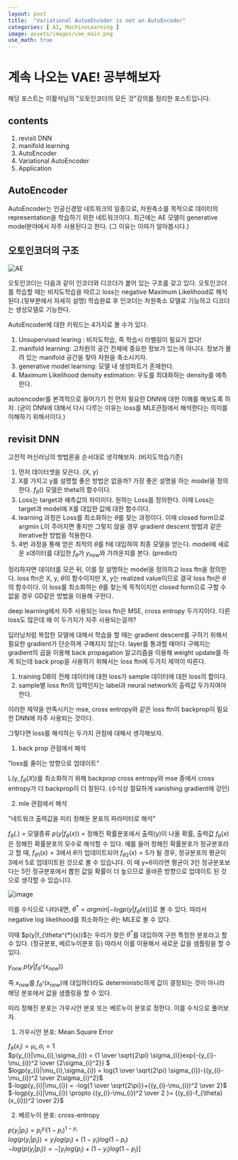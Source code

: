 ```yaml
---
layout: post
title:  "Variational AutoeEncoder is not an AutoEncoder"
categories: [ AI, MachineLearning ]
image: assets/images/vae_main.png
use_math: true
---
```


# 계속 나오는 VAE! 공부해보자

해당 포스트는 이활석님의 "오토인코더의 모든 것"강의를 정리한 포스트입니다.

## contents

1. revisit DNN
2. manifold learning
3. AutoEncoder
4. Variational AutoEncoder
5. Application

## AutoEncoder

AutoEncoder는 인공신경망 네트워크의 일종으로, 차원축소를 목적으로 데이터의 representation을 학습하기 위한 네트워크이다.
최근에는 AE 모델이 generative model분야에서 자주 사용된다고 한다. (그 이유는 이따가 알아봅시다.)

## 오토인코더의 구조
![AE](https://user-images.githubusercontent.com/85322951/204951758-b1bfb407-8baa-4912-9b40-0130db790376.png)

오토인코더는 다음과 같이 인코더와 디코더가 붙어 있는 구조를 갖고 있다.
오토인코더를 학습할 때는 비지도학습을 따르고 loss는 negative Maximum Likelihood로 해석된다.(뒷부분에서 자세히 설명)
학습완료 후 인코더는 차원축소 모델로 기능하고 디코더는 생성모델로 기능한다.

AutoEncoder에 대한 키워드는 4가지로 볼 수가 있다.

1. Unsupervised learing : 비지도학습, 즉 학습시 라벨링이 필요가 없다!
2. manifold learning: 고차원의 공간 전체에 중요한 정보가 있는게 아니다. 정보가 몰려 있는 manifold 공간을 찾아 차원을 축소시키자.
3. generative model learning: 모델 내 생성파트가 존재한다.
4. Maximum Likelihood density estimation: 우도를 최대화하는 density를 예측한다.

autoencoder를 본격적으로 들어가기 전 먼저 필요한 DNN에 대한 이해를 해보도록 하자.
(굳이 DNN에 대해서 다시 다루는 이유는 loss를 MLE관점에서 해석한다는 의미를 이해하기 위해서이다.)

## revisit DNN

고전적 머신러닝의 방법론을 순서대로 생각해보자. (비지도학습기준)
1. 먼저 데이터셋을 모은다. (X, y) 
2.  X를 가지고 y를 설명할 좋은 방법은 없을까? 가장 좋은 설명을 하는 model을 정의한다.
 $f_{\theta}()$
모델은 theta의 함수이다.
3. Loss는 target과 예측값의 차이이다. 원하는 Loss를 정의한다. 이때 Loss는 target과 model에 X를 대입한 값에 대한 함수이다.
4. learning 과정은 Loss를 최소화하는 $\theta$를 찾는 과정이다. 이때 closed form으로 argmin L이 주어지면 좋지만 그렇지 않을 경우 gradient descent 방법과 같은 iterative한 방법을 적용한다. 
5. 4번 과정을 통해 얻은 최적의 $\theta$를 f에 대입하여 최종 모델을 얻는다. model에 새로운 x데이터를 대입한 $f_{\theta}$가 $y_{new}$와 가까운지를 본다. (predict)

정리하자면 데이터를 모은 뒤,
이를 잘 설명하는 model을 정의하고 loss ftn을 정의한다.
loss ftn은 X, y, $\theta$의 함수이지만 X, y는 realized value이므로 결국 loss ftn은 $\theta$의 함수이다.
이 loss를 최소화하는  $\theta$를 찾는게 목적이지만 closed form으로 구할 수 없을 경우 GD같은 방법을 이용해 구한다.

deep learning에서 자주 사용되는 loss ftn은 MSE, cross entropy 두가지이다. 다른 loss도 많은데 왜 이 두가지가 자주 사용되는걸까?

딥러닝처럼 복잡한 모델에 대해서 학습을 할 때는 gradient descent를 구하기 위해서 필요한 gradient가 단순하게 구해지지 않는다.
layer를 통과할 때마다 구해지는 gradient의 곱을 이용해 back propagation 알고리즘을 이용해 weight update를 하게 되는데 back prop을 사용하기 위해서는 loss ftn에 두가지 제약이 따른다.
1. training DB의 전체 데이터에 대한 loss가 sample 데이터에 대한 loss의 합이다.
2. sample별 loss ftn의 입력인자는 label과 neural network의 출력값 두가지여야 한다.

이러한 제약을 만족시키는 mse, cross entropy와 같은 loss ftn이 backprop이 필요한 DNN에 자주 사용되는 것이다.

그렇다면 loss를 해석하는 두가지 관점에 대해서 생각해보자.

1. back prop 관점에서 해석

"loss를 줄이는 방향으로 업데이트"

L(y, $f_{\theta}(X)$)를 최소화하기 위해 backprop
cross entropy와 mse 중에서 cross entropy가 더 backprop이 더 잘된다.
(수식상 절묘하게 vanishing gradient에 강인)

2. mle 관점에서 해석

"네트워크 출력값을 미리 정해둔 분포의 파라미터로 해석"

$f_{\theta}(.)$ = 모델종류
$p(y|f_{\theta}(x))$ = 정해진 확률분포에서 출력(y)이 나올 확률, 출력값 $f_{\theta}(x)$ 은 정해진 확률분포의 모수로 해석할 수 있다.
예를 들어 정해진 확률분포가 정규분포라고 할 때, $f_{\theta1}(x) = 3$에서 $\theta$가 업데이트되어 $f_{\theta2}(x) = 5$가 될 경우, 정규분포의 평균이 3에서 5로 업데이트된 것으로 볼 수 있습니다.
이 때 y=6이라면 평균이 3인 정규분포보다는 5인 정규분포에서 뽑힌 값일 확률이 더 높으므로 올바른 방향으로 업데이트 된 것으로 생각할 수 있습니다.

![image](https://user-images.githubusercontent.com/85322951/205558953-7bc891e9-8e20-488f-81c2-687c403679e9.png)

이를 수식으로 나타내면, 
$\theta^* = argmin[-logp(y|f_{\theta}(x))]$로 볼 수 있다.
따라서 negative log likelihood를 최소화하는 $\theta$는 MLE로 볼 수 있다.

이때 $p(y|f_{\theta^{*}(x))$는 우리가 찾은 $\theta^{*}$를 대입하여 구한 특정한 분포라고 할 수 있다. (정규분포, 베르누이분포 등)
따라서 이를 이용해서 새로운 값을 샘플링을 할 수 있다.

$y_{new}~p(y|f_{\theta^*}(x_{new}))$

즉 $x_{new}$를 $f_{\theta^*}(x_{new})$에 대입하더라도 deterministic하게 값이 결정되는 것이 아니라 해당 분포에서 값을 샘플링을 할 수 있다.

미리 정해진 분포는 가우시안 분포 또는 베르누이 분포로 정한다.
이를 수식으로 풀어보자.

1. 가우시안 분포: Mean Square Error

$f_{\theta}(x_i) = \mu_{i}, \sigma_{i} = 1$  
$p(y_{i}|\mu_{i},\sigma_{i}) = {1 \over \sqrt{2\pi} \sigma_{i}}exp{-(y_{i}-\mu_{i})^2 \over {2\sigma_{i}^2}} $     
$logp(y_{i}|\mu_{i},\sigma_{i}) = log{1 \over \sqrt{2\pi} \sigma_{i}}-{(y_{i}-\mu_{i})^2 \over 2\sigma_{i}^2}$  
$-logp(y_{i}|\mu_{i}) = -log{1 \over \sqrt{2\pi}}+{(y_{i}-\mu_{i})^2 \over 2}$  
$-logp(y_{i}|\mu_{i}) \propto {(y_{i}-\mu_{i})^2 \over 2 }= {(y_{i}-f_{\theta}(x_{i}))^2 \over 2}$  

2. 베르누이 분포: cross-entropy  

$p(y_{i}|p_{i}) = p_{i}^{y_{i}}(1-p_{i})^{1-y_{i}}$       
$log(p(y_{i}|p_{i})) = y_{i}log(p_{i})+(1-y_{i})log(1-p_{i})$   
$-log(p(y_{i}|p_{i})) = -[y_{i}log(p_{i})+(1-y_{i})log(1-p_{i})]$  
